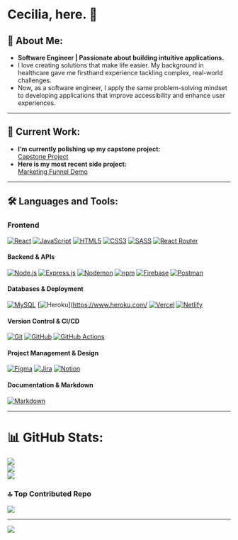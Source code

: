 # Cecilia, here. 👋

## 💫 About Me:

- **Software Engineer | Passionate about building intuitive applications.**  
- I love creating solutions that make life easier. My background in healthcare gave me firsthand experience tackling complex, real-world challenges.  
- Now, as a software engineer, I apply the same problem-solving mindset to developing applications that improve accessibility and enhance user experiences.

---
## 📂 Current Work:
- **I’m currently polishing up my capstone project:**  
  [Capstone Project](https://github.com/cecilialeung05/capstone-project)
- **Here is my most recent side project:**  
  [Marketing Funnel Demo](https://github.com/cecilialeung05/marketing-funnel-demo)

---
## 🛠 Languages and Tools:

### **Frontend**  
[![React](https://img.shields.io/badge/react-%2320232a.svg?style=for-the-badge&logo=react&logoColor=%2361DAFB)](https://react.dev/) [![JavaScript](https://img.shields.io/badge/javascript-%23323330.svg?style=for-the-badge&logo=javascript&logoColor=%23F7DF1E)](https://developer.mozilla.org/en-US/docs/Web/JavaScript) [![HTML5](https://img.shields.io/badge/html5-%23E34F26.svg?style=for-the-badge&logo=html5&logoColor=white)](https://developer.mozilla.org/en-US/docs/Web/HTML) [![CSS3](https://img.shields.io/badge/css3-%231572B6.svg?style=for-the-badge&logo=css3&logoColor=white)](https://developer.mozilla.org/en-US/docs/Web/CSS) [![SASS](https://img.shields.io/badge/SASS-hotpink.svg?style=for-the-badge&logo=SASS&logoColor=white)](https://sass-lang.com/) [![React Router](https://img.shields.io/badge/React_Router-CA4245?style=for-the-badge&logo=react-router&logoColor=white)](https://reactrouter.com/)  

#### **Backend & APIs**  
[![Node.js](https://img.shields.io/badge/Node.js-43853D?style=for-the-badge&logo=node.js&logoColor=white)](https://nodejs.org/) [![Express.js](https://img.shields.io/badge/Express.js-%23404d59.svg?style=for-the-badge&logo=express&logoColor=%2361DAFB)](https://expressjs.com/) [![Nodemon](https://img.shields.io/badge/Nodemon-76D04B?style=for-the-badge&logo=nodemon&logoColor=white)](https://nodemon.io/) [![npm](https://img.shields.io/badge/npm-CB3837.svg?style=for-the-badge&logo=npm&logoColor=white)](https://www.npmjs.com/) [![Firebase](https://img.shields.io/badge/firebase-%23039BE5.svg?style=for-the-badge&logo=firebase)](https://firebase.google.com/) [![Postman](https://img.shields.io/badge/Postman-FF6C37?style=for-the-badge&logo=postman&logoColor=white)](https://www.postman.com/)  

#### **Databases & Deployment**  
[![MySQL](https://img.shields.io/badge/mysql-4479A1.svg?style=for-the-badge&logo=mysql&logoColor=white)](https://www.mysql.com/) [![Heroku](https://img.shields.io/badge/Heroku-430098?style=for-the-badge&logo=heroku&logoColor=white)](https://www.heroku.com/ [![Vercel](https://img.shields.io/badge/vercel-%23000000.svg?style=for-the-badge&logo=vercel&logoColor=white)](https://vercel.com/) [![Netlify](https://img.shields.io/badge/netlify-%23000000.svg?style=for-the-badge&logo=netlify&logoColor=#00C7B7)](https://www.netlify.com/)  

#### **Version Control & CI/CD**  
[![Git](https://img.shields.io/badge/git-%23F05033.svg?style=for-the-badge&logo=git&logoColor=white)](https://git-scm.com/) [![GitHub](https://img.shields.io/badge/github-%23121011.svg?style=for-the-badge&logo=github&logoColor=white)](https://github.com/) [![GitHub Actions](https://img.shields.io/badge/github%20actions-%232671E5.svg?style=for-the-badge&logo=githubactions&logoColor=white)](https://github.com/features/actions)  

#### **Project Management & Design**  
[![Figma](https://img.shields.io/badge/figma-%23F24E1E.svg?style=for-the-badge&logo=figma&logoColor=white)](https://www.figma.com/) [![Jira](https://img.shields.io/badge/jira-%230A0FFF.svg?style=for-the-badge&logo=jira&logoColor=white)](https://www.atlassian.com/software/jira) [![Notion](https://img.shields.io/badge/Notion-%23000000.svg?style=for-the-badge&logo=notion&logoColor=white)](https://www.notion.so/)  

#### **Documentation & Markdown**  
[![Markdown](https://img.shields.io/badge/Markdown-%23000000.svg?style=for-the-badge&logo=markdown&logoColor=white)](https://www.markdownguide.org/) 

--- 
# 📊 GitHub Stats:
![](https://github-readme-stats.vercel.app/api?username=Cecilialeung05&theme=dark&hide_border=false&include_all_commits=false&count_private=false)<br/>
![](https://nirzak-streak-stats.vercel.app/?user=Cecilialeung05&theme=dark&hide_border=false)<br/>
![](https://github-readme-stats.vercel.app/api/top-langs/?username=Cecilialeung05&theme=dark&hide_border=false&include_all_commits=false&count_private=false&layout=compact)

### 🔝 Top Contributed Repo
![](https://github-contributor-stats.vercel.app/api?username=Cecilialeung05&limit=5&theme=dark&combine_all_yearly_contributions=true)

---
[![](https://visitcount.itsvg.in/api?id=Cecilialeung05&icon=0&color=0)](https://visitcount.itsvg.in)



